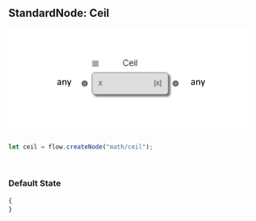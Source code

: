 ## StandardNode: Ceil

<img class="zoomable" alt="Ceil standard node" src="/images/standard-nodes/math/ceil.png" />

<Hierarchy :extend="{name: 'Node', link: '../../api/classes/node.html'}" />
<br/>

```js
let ceil = flow.createNode("math/ceil");
```

<br/>

### Default State

```js
{
}
```
